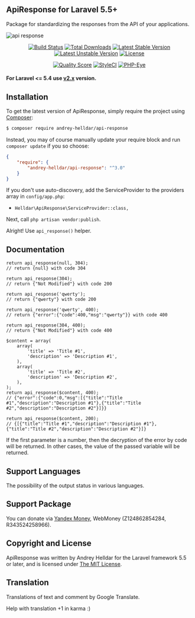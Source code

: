 ## ApiResponse for Laravel 5.5+

Package for standardizing the responses from the API of your applications.

![api response](https://cloud.githubusercontent.com/assets/10347617/23128374/0f02ede0-f7c2-11e6-8b9a-a7d0d265859b.jpg)

<p align="center">
<a href="https://travis-ci.org/andrey-helldar/api-response"><img src="https://travis-ci.org/andrey-helldar/api-response.svg?branch=master&style=flat-square" alt="Build Status" /></a>
<a href="https://packagist.org/packages/andrey-helldar/api-response"><img src="https://img.shields.io/packagist/dt/andrey-helldar/api-response.svg?style=flat-square" alt="Total Downloads" /></a>
<a href="https://packagist.org/packages/andrey-helldar/api-response"><img src="https://poser.pugx.org/andrey-helldar/api-response/v/stable?format=flat-square" alt="Latest Stable Version" /></a>
<a href="https://packagist.org/packages/andrey-helldar/api-response"><img src="https://poser.pugx.org/andrey-helldar/api-response/v/unstable?format=flat-square" alt="Latest Unstable Version" /></a>
<a href="https://github.com/andrey-helldar/api-response"><img src="https://poser.pugx.org/andrey-helldar/api-response/license?format=flat-square" alt="License" /></a>
</p>


<p align="center">
<a href="https://github.com/andrey-helldar/api-response"><img src="https://img.shields.io/scrutinizer/g/andrey-helldar/api-response.svg?style=flat-square" alt="Quality Score" /></a>
<a href="https://styleci.io/repos/82566268"><img src="https://styleci.io/repos/82566268/shield" alt="StyleCI" /></a>
<a href="https://php-eye.com/package/andrey-helldar/api-response"><img src="https://php-eye.com/badge/andrey-helldar/api-response/tested.svg?style=flat-square" alt="PHP-Eye" /></a>
</p>

#### For **Laravel <= 5.4** use [v2.x](/andrey-helldar/api-response/tree/v2.x) version.

## Installation

To get the latest version of ApiResponse, simply require the project using [Composer](https://getcomposer.org/):

```bash
$ composer require andrey-helldar/api-response
```

Instead, you may of course manually update your require block and run `composer update` if you so choose:

```json
{
    "require": {
        "andrey-helldar/api-response": "^3.0"
    }
}
```

If you don't use auto-discovery, add the ServiceProvider to the providers array in `config/app.php`:

* `Helldar\ApiResponse\ServiceProvider::class,`

Next, call `php artisan vendor:publish`.

Alright! Use `api_response()` helper.


## Documentation

    return api_response(null, 304);
    // return {null} with code 304

    return api_response(304);
    // return {"Not Modified"} with code 200

    return api_response('qwerty');
    // return {"qwerty"} with code 200
    
    return api_response('qwerty', 400);
    // return {"error":{"code":400,"msg":"qwerty"}} with code 400
    
    return api_response(304, 400);
    // return {"Not Modified"} with code 400
    
    $content = array(
        array(
            'title' => 'Title #1',
            'description' => 'Description #1',
        ),
        array(
            'title' => 'Title #2',
            'description' => 'Description #2',
        ),
    );
    return api_response($content, 400);
    // {"error":{"code":0,"msg":[{"title":"Title #1","description":"Description #1"},{"title":"Title #2","description":"Description #2"}]}}
    
    return api_response($content, 200);
    // {[{"title":"Title #1","description":"Description #1"},{"title":"Title #2","description":"Description #2"}]}
    
If the first parameter is a number, then the decryption of the error by code will be returned. In other cases, the value of the passed variable will be returned.


## Support Languages

The possibility of the output status in various languages.


## Support Package

You can donate via [Yandex Money](https://money.yandex.ru/quickpay/shop-widget?account=410012608840929&quickpay=shop&payment-type-choice=on&mobile-payment-type-choice=on&writer=seller&targets=Andrey+Helldar%3A+Open+Source+Projects&targets-hint=&default-sum=&button-text=04&mail=on&successURL=), WebMoney (Z124862854284, R343524258966).


## Copyright and License

ApiResponse was written by Andrey Helldar for the Laravel framework 5.5 or later, and is licensed under [The MIT License](LICENSE).


## Translation

Translations of text and comment by Google Translate.

Help with translation +1 in karma :)
